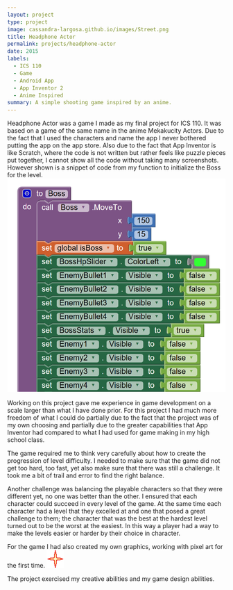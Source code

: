 ```yaml
---
layout: project
type: project
image: cassandra-largosa.github.io/images/Street.png
title: Headphone Actor
permalink: projects/headphone-actor
date: 2015
labels:
  - ICS 110
  - Game
  - Android App
  - App Inventor 2
  - Anime Inspired
summary: A simple shooting game inspired by an anime.
---
```


Headphone Actor was a game I made as my final project for ICS 110. It was based on a game of the same name in the anime Mekakucity Actors. Due to the fact that I used the characters and name the app I never bothered putting the app on the app store. Also due to the fact that App Inventor is like Scratch, where the code is not written but rather feels like puzzle pieces put together, I cannot show all the code without taking many screenshots. However shown is a snippet of code from my function to initialize the Boss for the level. <img class= "ui big right floated image" src="../images/HeadphoneActorCodeSnipet.png">

Working on this project gave me experience in game development on a scale larger than what I have done prior. For this project I had much more freedom of what I could do partially due to the fact that the project was of my own choosing and partially due to the greater capabilities that App Inventor had compared to what I had used for game making in my high school class.

The game required me to think very carefully about how to create the progression of level difficulty. I needed to make sure that the game did not get too hard, too fast, yet also make sure that there was still a challenge. It took me a bit of trail and error to find the right balance.

Another challenge was balancing the playable characters so that they were different yet, no one was better than the other. I ensured that each character could succeed in every level of the game. At the same time each character had a level that they excelled at and one that posed a great challenge to them; the character that was the best at the hardest level turned out to be the worst at the easiest. In this way a player had a way to make the levels easier or harder by their choice in character.

For the game I had also created my own graphics, working with pixel art for the first time. <img class= "ui tiny left floated image" src="../images/Explosion.png ">

The project exercised my creative abilities and my game design abilities.
